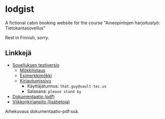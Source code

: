 # lodgist
A fictional cabin booking website for the course "Aineopintojen harjoitustyö: Tietokantasovellus"

Rest in Finnish, sorry.

## Linkkejä

* [Sovelluksen testiversio](http://lodgist.paavo.me:8080/)
    * [Mökkilistaus](http://lodgist.paavo.me:8080/lodgings)
    * [Esimerkkimökki](http://lodgist.paavo.me:8080/lodging/1)
    * [Kirjautumissivu](http://lodgist.paavo.me:8080/login)
      * Käyttäjätunnus: `that.guy@vault-tec.us`
      * Salasana: `please stand by`
* [Dokumentaatio (pdf)](docs/dokumentaatio.pdf)
* [Viikkonkirjanpito (lisätietoja)](docs/viikkokirjanpito.md)

Aihekuvaus dokumentaatio-pdf:ssä.
